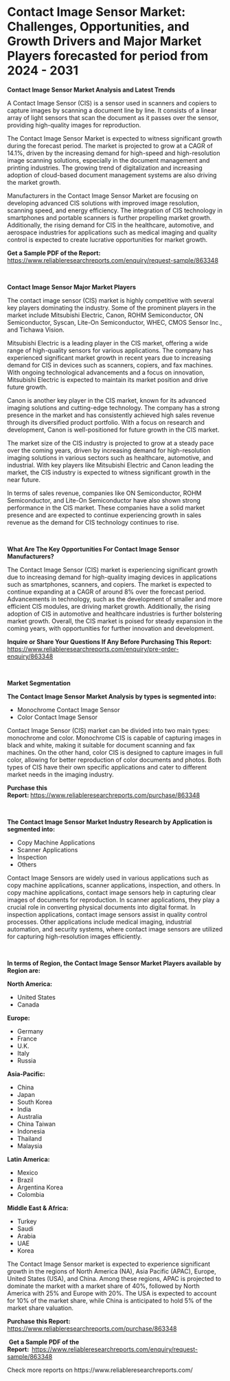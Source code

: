 <p><h1>Contact Image Sensor Market: Challenges, Opportunities, and Growth Drivers and Major Market Players forecasted for period from 2024 - 2031</h1></p><p><strong>Contact Image Sensor Market Analysis and Latest Trends</strong></p>
<p><p>A Contact Image Sensor (CIS) is a sensor used in scanners and copiers to capture images by scanning a document line by line. It consists of a linear array of light sensors that scan the document as it passes over the sensor, providing high-quality images for reproduction.</p><p>The Contact Image Sensor Market is expected to witness significant growth during the forecast period. The market is projected to grow at a CAGR of 14.1%, driven by the increasing demand for high-speed and high-resolution image scanning solutions, especially in the document management and printing industries. The growing trend of digitalization and increasing adoption of cloud-based document management systems are also driving the market growth.</p><p>Manufacturers in the Contact Image Sensor Market are focusing on developing advanced CIS solutions with improved image resolution, scanning speed, and energy efficiency. The integration of CIS technology in smartphones and portable scanners is further propelling market growth. Additionally, the rising demand for CIS in the healthcare, automotive, and aerospace industries for applications such as medical imaging and quality control is expected to create lucrative opportunities for market growth.</p></p>
<p><strong>Get a Sample PDF of the Report:&nbsp;</strong> <a href="https://www.reliableresearchreports.com/enquiry/request-sample/863348">https://www.reliableresearchreports.com/enquiry/request-sample/863348</a></p>
<p>&nbsp;</p>
<p><strong>Contact Image Sensor Major Market Players</strong></p>
<p><p>The contact image sensor (CIS) market is highly competitive with several key players dominating the industry. Some of the prominent players in the market include Mitsubishi Electric, Canon, ROHM Semiconductor, ON Semiconductor, Syscan, Lite-On Semiconductor, WHEC, CMOS Sensor Inc., and Tichawa Vision.</p><p>Mitsubishi Electric is a leading player in the CIS market, offering a wide range of high-quality sensors for various applications. The company has experienced significant market growth in recent years due to increasing demand for CIS in devices such as scanners, copiers, and fax machines. With ongoing technological advancements and a focus on innovation, Mitsubishi Electric is expected to maintain its market position and drive future growth.</p><p>Canon is another key player in the CIS market, known for its advanced imaging solutions and cutting-edge technology. The company has a strong presence in the market and has consistently achieved high sales revenue through its diversified product portfolio. With a focus on research and development, Canon is well-positioned for future growth in the CIS market.</p><p>The market size of the CIS industry is projected to grow at a steady pace over the coming years, driven by increasing demand for high-resolution imaging solutions in various sectors such as healthcare, automotive, and industrial. With key players like Mitsubishi Electric and Canon leading the market, the CIS industry is expected to witness significant growth in the near future.</p><p>In terms of sales revenue, companies like ON Semiconductor, ROHM Semiconductor, and Lite-On Semiconductor have also shown strong performance in the CIS market. These companies have a solid market presence and are expected to continue experiencing growth in sales revenue as the demand for CIS technology continues to rise.</p></p>
<p>&nbsp;</p>
<p><strong>What Are The Key Opportunities For Contact Image Sensor Manufacturers?</strong></p>
<p><p>The Contact Image Sensor (CIS) market is experiencing significant growth due to increasing demand for high-quality imaging devices in applications such as smartphones, scanners, and copiers. The market is expected to continue expanding at a CAGR of around 8% over the forecast period. Advancements in technology, such as the development of smaller and more efficient CIS modules, are driving market growth. Additionally, the rising adoption of CIS in automotive and healthcare industries is further bolstering market growth. Overall, the CIS market is poised for steady expansion in the coming years, with opportunities for further innovation and development.</p></p>
<p><strong>Inquire or Share Your Questions If Any Before Purchasing This Report:</strong> <a href="https://www.reliableresearchreports.com/enquiry/pre-order-enquiry/863348">https://www.reliableresearchreports.com/enquiry/pre-order-enquiry/863348</a></p>
<p>&nbsp;</p>
<p><strong>Market Segmentation</strong></p>
<p><strong>The Contact Image Sensor Market Analysis by types is segmented into:</strong></p>
<p><ul><li>Monochrome Contact Image Sensor</li><li>Color Contact Image Sensor</li></ul></p>
<p><p>Contact Image Sensor (CIS) market can be divided into two main types: monochrome and color. Monochrome CIS is capable of capturing images in black and white, making it suitable for document scanning and fax machines. On the other hand, color CIS is designed to capture images in full color, allowing for better reproduction of color documents and photos. Both types of CIS have their own specific applications and cater to different market needs in the imaging industry.</p></p>
<p><strong>Purchase this Report:&nbsp;</strong><a href="https://www.reliableresearchreports.com/purchase/863348">https://www.reliableresearchreports.com/purchase/863348</a></p>
<p>&nbsp;</p>
<p><strong>The Contact Image Sensor Market Industry Research by Application is segmented into:</strong></p>
<p><ul><li>Copy Machine Applications</li><li>Scanner Applications</li><li>Inspection</li><li>Others</li></ul></p>
<p><p>Contact Image Sensors are widely used in various applications such as copy machine applications, scanner applications, inspection, and others. In copy machine applications, contact image sensors help in capturing clear images of documents for reproduction. In scanner applications, they play a crucial role in converting physical documents into digital format. In inspection applications, contact image sensors assist in quality control processes. Other applications include medical imaging, industrial automation, and security systems, where contact image sensors are utilized for capturing high-resolution images efficiently.</p></p>
<p>&nbsp;</p>
<p><strong>In terms of Region, the Contact Image Sensor Market Players available by Region are:</strong></p>
<p>
    <p> <strong> North America: </strong>
        <ul>
            <li>United States</li>
            <li>Canada</li>
        </ul>
        </p> 
    <p> <strong> Europe: </strong>
        <ul>
            <li>Germany</li>
            <li>France</li>
            <li>U.K.</li>
            <li>Italy</li>
            <li>Russia</li>
        </ul>
        </p> 
    <p> <strong> Asia-Pacific: </strong>
        <ul>
            <li>China</li>
            <li>Japan</li>
            <li>South Korea</li>
            <li>India</li>
            <li>Australia</li>
            <li>China Taiwan</li>
            <li>Indonesia</li>
            <li>Thailand</li>
            <li>Malaysia</li>
        </ul>
        </p> 
    <p> <strong> Latin America: </strong>
        <ul>
            <li>Mexico</li>
            <li>Brazil</li>
            <li>Argentina Korea</li>
            <li>Colombia</li>
        </ul>
        </p> 
    <p> <strong> Middle East & Africa: </strong>
        <ul>
            <li>Turkey</li>
            <li>Saudi</li>
            <li>Arabia</li>
            <li>UAE</li>
            <li>Korea</li>
        </ul>
    </p>
    </p>
<p><p>The Contact Image Sensor market is expected to experience significant growth in the regions of North America (NA), Asia Pacific (APAC), Europe, United States (USA), and China. Among these regions, APAC is projected to dominate the market with a market share of 40%, followed by North America with 25% and Europe with 20%. The USA is expected to account for 10% of the market share, while China is anticipated to hold 5% of the market share valuation.</p></p>
<p><strong>Purchase this Report: </strong><a href="https://www.reliableresearchreports.com/purchase/863348">https://www.reliableresearchreports.com/purchase/863348</a></p>
<p>&nbsp;<strong>Get a Sample PDF of the Report:&nbsp;&nbsp;</strong><a href="https://www.reliableresearchreports.com/enquiry/request-sample/863348">https://www.reliableresearchreports.com/enquiry/request-sample/863348</a></p>
<p><strong></strong></p>
<p>Check more reports on https://www.reliableresearchreports.com/</p>